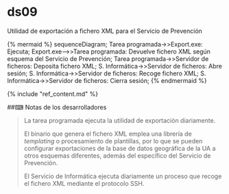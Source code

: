 # ds09

Utilidad de exportación a fichero XML para el Servicio de Prevención

{% mermaid %}
sequenceDiagram;
Tarea programada->>Export.exe: Ejecuta;
Export.exe-->>Tarea programada: Devuelve fichero XML según esquema del Servicio de Prevención;
Tarea programada->>Servidor de ficheros: Deposita fichero XML;
S. Informática->>Servidor de ficheros: Abre sesión;
S. Informática->>Servidor de ficheros: Recoge fichero XML;
S. Informática->>Servidor de ficheros: Cierra sesión;
{% endmermaid %}

{% include "ref_content.md" %}

##⌨ Notas de los desarrolladores

> La tarea programada ejecuta la utilidad de exportación diariamente.
> 
> El binario que genera el fichero XML emplea una librería de *templating* o procesamiento de plantillas, por lo que se pueden configurar exportaciones de la base de datos geográfica de la UA a otros esquemas diferentes, además del específico del Servicio de Prevención.
> 
> El Servicio de Informática ejecuta diariamente un proceso que recoge el fichero XML mediante el protocolo SSH.
